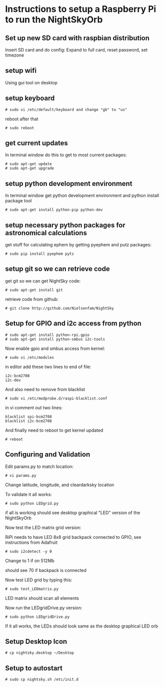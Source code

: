 
Instructions to setup a Raspberry Pi to run the NightSkyOrb
===========================================================

Set up new SD card with raspbian distribution
---------------------------------------------

Insert SD card and do config:
     Expand to full card, reset password, set timezone

setup wifi
----------

Using gui tool on desktop

setup keyboard
--------------

    # sudo vi /etc/default/keyboard and change "gb" to "us"

reboot after that

    # sudo reboot

get current updates
-------------------

In terminal window do this to get to most current packages:

    # sudo apt-get update
    # sudo apt-get upgrade

setup python development environment
------------------------------------

In terminal window get python development environment and python install package tool

    # sudo apt-get install python-pip python-dev


setup necessary python packages for astronomical calculations
-------------------------------------------------------------

get stuff for calculating ephem by getting pyephem and putz packages:

    # sudo pip install pyephem pytz


setup git so we can retrieve code
---------------------------------

get git so we can get NightSky code:

    # sudo apt-get install git

retrieve code from github:

    # git clone http://github.com/Nielsenfam/NightSky

Setup for GPIO and i2c access from python
-----------------------------------------

    # sudo apt-get install python-rpi.gpio
    # sudo apt-get install python-smbus i2c-tools

Now enable gpio and smbus access from kernel:

    # sudo vi /etc/modules

in editor add these two lines to end of file:

    i2c-bcm2708 
    i2c-dev

And also need to remove from blacklist

    # sudo vi /etc/modprobe.d/raspi-blacklist.conf

in vi comment out two lines:

    blacklist spi-bcm2708
    blacklist i2c-bcm2708

And finally need to reboot to get kernel updated

    # reboot

Configuring and Validation
--------------------------


Edit params.py to match location:

    # vi params.py

Change latitude, longitude, and cleardarksky location

To validate it all works:

    # sudo python LEDgrid.py

if all is working should see desktop graphical "LED" version of the NightSkyOrb

Now test the LED matrix grid version: 

RiPi needs to have LED 8x8 grid backpack connected to GPIO, see instructions from Adafruit

    # sudo i2cdetect -y 0

Change to 1 if on 512Mb

should see 70 if backpack is connected

Now test LED grid by typing this:

    # sudo test_LEDmatrix.py

LED matrix should scan all elements

Now run the LEDgridDrive.py version:

    # sudo python LEDgridDrive.py

If it all works, the LEDs should look same as the desktop graphical LED orb

Setup Desktop Icon
------------------

    # cp nightsky.desktop ~/Desktop


Setup to autostart
------------------

    # sudo cp nightsky.sh /etc/init.d
